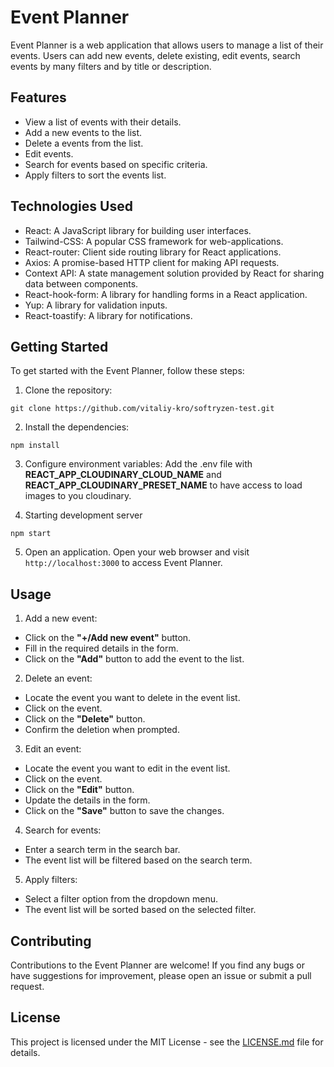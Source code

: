 # Event Planner

Event Planner is a web application that allows users to manage a list of their events. Users can add new events, delete existing, edit events, search events by many filters and by title or description.

## Features

- View a list of events with their details.
- Add a new events to the list.
- Delete a events from the list.
- Edit events.
- Search for events based on specific criteria.
- Apply filters to sort the events list.

## Technologies Used

- React: A JavaScript library for building user interfaces.
- Tailwind-CSS: A popular CSS framework for web-applications.
- React-router: Client side routing library for React applications.
- Axios: A promise-based HTTP client for making API requests.
- Context API: A state management solution provided by React for sharing data between components.
- React-hook-form: A library for handling forms in a React application.
- Yup: A library for validation inputs.
- React-toastify: A library for notifications.

## Getting Started

To get started with the Event Planner, follow these steps:

1. Clone the repository:

```shell
git clone https://github.com/vitaliy-kro/softryzen-test.git
```

2. Install the dependencies:

```shell
npm install
```

3. Configure environment variables:
   Add the .env file with **REACT_APP_CLOUDINARY_CLOUD_NAME** and **REACT_APP_CLOUDINARY_PRESET_NAME** to have access to load images to you cloudinary.

4. Starting development server

```shell
npm start
```

5. Open an application. Open your web browser and visit `http://localhost:3000` to access Event Planner.

## Usage

1. Add a new event:
- Click on the **"+/Add new event"** button.
- Fill in the required details in the form.
- Click on the **"Add"** button to add the event to the list.

2. Delete an event:

- Locate the event you want to delete in the event list.
- Click on the event.
- Click on the **"Delete"** button.
- Confirm the deletion when prompted.

3. Edit an event:

- Locate the event you want to edit in the event list.
- Click on the event.
- Click on the **"Edit"** button.
- Update the details in the form.
- Click on the **"Save"** button to save the changes.

4. Search for events:

- Enter a search term in the search bar.
- The event list will be filtered based on the search term.

5. Apply filters:
- Select a filter option from the dropdown menu.
- The event list will be sorted based on the selected filter.

## Contributing
Contributions to the Event Planner are welcome! If you find any bugs or have suggestions for improvement, please open an issue or submit a pull request.

## License
This project is licensed under the MIT License - see the [LICENSE.md](https://choosealicense.com/licenses/mit/) file for details.